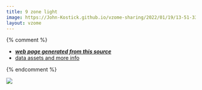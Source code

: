 ```yaml
---
title: 9 zone light
image: https://John-Kostick.github.io/vzome-sharing/2022/01/19/13-51-33-9-zone-light/9-zone-light.png
layout: vzome
---
```


{% comment %}
 - [***web page generated from this source***][post]
 - [data assets and more info][github]

[post]: <https://John-Kostick.github.io/vzome-sharing/2022/01/19/9-zone-light-13-51-33.html>
[github]: <https://github.com/John-Kostick/vzome-sharing/tree/main/2022/01/19/13-51-33-9-zone-light/>
{% endcomment %}

<vzome-viewer style="width: 100%; height: 65vh;"
       src="https://John-Kostick.github.io/vzome-sharing/2022/01/19/13-51-33-9-zone-light/9-zone-light.vZome" >
  <img src="https://John-Kostick.github.io/vzome-sharing/2022/01/19/13-51-33-9-zone-light/9-zone-light.png" />
</vzome-viewer>